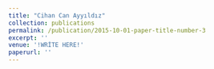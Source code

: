 ```yaml
---
title: "Cihan Can Ayyıldız"
collection: publications
permalink: /publication/2015-10-01-paper-title-number-3
excerpt: ''
venue: '!WRİTE HERE!'
paperurl: ''
---
```



